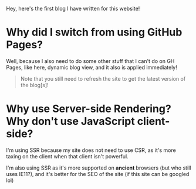 Hey, here's the first blog I have written for this website!

# Why did I switch from using GitHub Pages?
Well, because I also need to do some other stuff that I can't do on GH Pages, like here, dynamic blog view, and it also is applied immediately!
> Note that you still need to refresh the site to get the latest version of the blog[s]!

# Why use Server-side Rendering? Why don't use JavaScript client-side?
I'm using SSR because my site does not need to use CSR, as it's more taxing on the client when that client isn't powerful.

I'm also using SSR as it's more supported on **ancient** browsers (but who still uses IE11?), and it's better for the SEO of the site (if this site can be googled lol)
